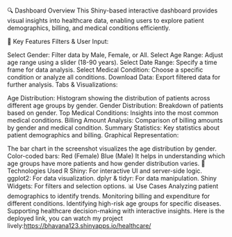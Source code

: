 🔍 Dashboard Overview
This Shiny-based interactive dashboard provides visual insights into healthcare data, enabling users to explore patient demographics, billing, and medical conditions efficiently.

📌 Key Features
Filters & User Input:

Select Gender: Filter data by Male, Female, or All.
Select Age Range: Adjust age range using a slider (18-90 years).
Select Date Range: Specify a time frame for data analysis.
Select Medical Condition: Choose a specific condition or analyze all conditions.
Download Data: Export filtered data for further analysis.
Tabs & Visualizations:

Age Distribution: Histogram showing the distribution of patients across different age groups by gender.
Gender Distribution: Breakdown of patients based on gender.
Top Medical Conditions: Insights into the most common medical conditions.
Billing Amount Analysis: Comparison of billing amounts by gender and medical condition.
Summary Statistics: Key statistics about patient demographics and billing.
Graphical Representation:

The bar chart in the screenshot visualizes the age distribution by gender.
Color-coded bars:
Red (Female)
Blue (Male)
It helps in understanding which age groups have more patients and how gender distribution varies.
🚀 Technologies Used
R Shiny: For interactive UI and server-side logic.
ggplot2: For data visualization.
dplyr & tidyr: For data manipulation.
Shiny Widgets: For filters and selection options.
📊 Use Cases
Analyzing patient demographics to identify trends.
Monitoring billing and expenditure for different conditions.
Identifying high-risk age groups for specific diseases.
Supporting healthcare decision-making with interactive insights.
Here is the deployed link, you can watch my project lively:https://bhavana123.shinyapps.io/healthcare/
